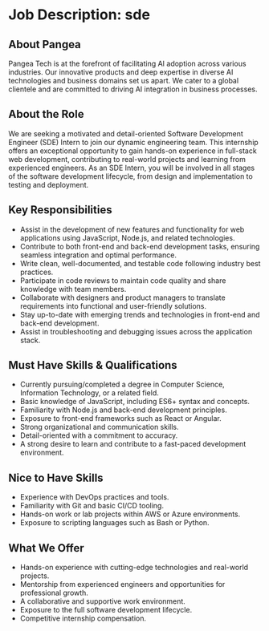 <!-- Generated on: 2025-05-26 01:18:11 -->
<!-- Requirements: Job Title: sde | Experience: intern | Required Skills: js nodejs backend frontend | Nice to Have: devops -->

# Job Description: sde

## About Pangea
Pangea Tech is at the forefront of facilitating AI adoption across various industries. Our innovative products and deep expertise in diverse AI technologies and business domains set us apart. We cater to a global clientele and are committed to driving AI integration in business processes.

## About the Role
We are seeking a motivated and detail-oriented Software Development Engineer (SDE) Intern to join our dynamic engineering team. This internship offers an exceptional opportunity to gain hands-on experience in full-stack web development, contributing to real-world projects and learning from experienced engineers. As an SDE Intern, you will be involved in all stages of the software development lifecycle, from design and implementation to testing and deployment.

## Key Responsibilities
*   Assist in the development of new features and functionality for web applications using JavaScript, Node.js, and related technologies.
*   Contribute to both front-end and back-end development tasks, ensuring seamless integration and optimal performance.
*   Write clean, well-documented, and testable code following industry best practices.
*   Participate in code reviews to maintain code quality and share knowledge with team members.
*   Collaborate with designers and product managers to translate requirements into functional and user-friendly solutions.
*   Stay up-to-date with emerging trends and technologies in front-end and back-end development.
*   Assist in troubleshooting and debugging issues across the application stack.

## Must Have Skills & Qualifications
*   Currently pursuing/completed a degree in Computer Science, Information Technology, or a related field.
*   Basic knowledge of JavaScript, including ES6+ syntax and concepts.
*   Familiarity with Node.js and back-end development principles.
*   Exposure to front-end frameworks such as React or Angular.
*   Strong organizational and communication skills.
*   Detail-oriented with a commitment to accuracy.
*   A strong desire to learn and contribute to a fast-paced development environment.

## Nice to Have Skills
*   Experience with DevOps practices and tools.
*   Familiarity with Git and basic CI/CD tooling.
*   Hands-on work or lab projects within AWS or Azure environments.
*   Exposure to scripting languages such as Bash or Python.

## What We Offer
*   Hands-on experience with cutting-edge technologies and real-world projects.
*   Mentorship from experienced engineers and opportunities for professional growth.
*   A collaborative and supportive work environment.
*   Exposure to the full software development lifecycle.
*   Competitive internship compensation.